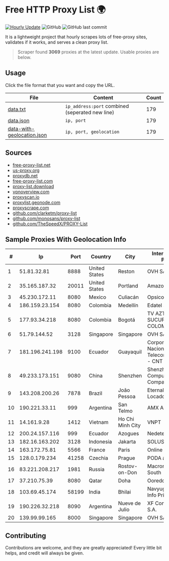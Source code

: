 
# Free HTTP Proxy List 🌍

[![Hourly Update](https://github.com/mertguvencli/http-proxy-list/actions/workflows/main.yml/badge.svg?branch=main)](https://github.com/mertguvencli/http-proxy-list/actions/workflows/main.yml)
![GitHub](https://img.shields.io/github/license/mertguvencli/http-proxy-list)
![GitHub last commit](https://img.shields.io/github/last-commit/mertguvencli/http-proxy-list)

It is a lightweight project that hourly scrapes lots of free-proxy sites, validates if it works, and serves a clean proxy list.


> Scraper found **3069** proxies at the latest update. Usable proxies are below.

## Usage

Click the file format that you want and copy the URL.


|File|Content|Count|
|----|-------|-----|
|[data.txt](https://raw.githubusercontent.com/mertguvencli/http-proxy-list/main/proxy-list/data.txt)|`ip_address:port` combined (seperated new line)|179|
|[data.json](https://raw.githubusercontent.com/mertguvencli/http-proxy-list/main/proxy-list/data.json)|`ip, port`|179|
|[data-with-geolocation.json](https://raw.githubusercontent.com/mertguvencli/http-proxy-list/main/proxy-list/data-with-geolocation.json)|`ip, port, geolocation`|179|

## Sources

* [free-proxy-list.net](https://free-proxy-list.net)
* [us-proxy.org](https://www.us-proxy.org)
* [proxydb.net](http://proxydb.net)
* [free-proxy-list.com](https://free-proxy-list.com/?page=&port=&type%5B%5D=http&type%5B%5D=https&up_time=0&search=Search)
* [proxy-list.download](https://www.proxy-list.download/HTTP)
* [vpnoverview.com](https://vpnoverview.com/privacy/anonymous-browsing/free-proxy-servers)
* [proxyscan.io](https://www.proxyscan.io)
* [proxylist.geonode.com](https://proxylist.geonode.com/api/proxy-list?limit=300&page=1&sort_by=lastChecked&sort_type=desc&protocols=http,https)
* [proxyscrape.com](https://api.proxyscrape.com/v2/?request=displayproxies&protocol=http&timeout=10000&country=all&ssl=all&anonymity=all)
* [github.com/clarketm/proxy-list](https://raw.githubusercontent.com/clarketm/proxy-list/master/proxy-list-raw.txt)
* [github.com/monosans/proxy-list](https://raw.githubusercontent.com/monosans/proxy-list/main/proxies/http.txt)
* [github.com/TheSpeedX/PROXY-List](https://raw.githubusercontent.com/TheSpeedX/PROXY-List/master/http.txt)


## Sample Proxies With Geolocation Info

|#|Ip|Port|Country|City|Internet Service Provider|
|-|--|----|-------|----|-------------------------|
|1|51.81.32.81|8888|United States|Reston|OVH SAS|
|2|35.165.187.32|20011|United States|Portland|Amazon.com, Inc.|
|3|45.230.172.11|8080|Mexico|Culiacán|Opsicome SA De CV|
|4|186.159.23.154|8080|Colombia|Medellín|Edatel S.a. E.S.P|
|5|177.93.34.218|8080|Colombia|Bogotá|TV AZTECA SUCURSAL COLOMBIA|
|6|51.79.144.52|3128|Singapore|Singapore|OVH SAS|
|7|181.196.241.198|9100|Ecuador|Guayaquil|Corporacion Nacional De Telecomunicaciones - CNT EP|
|8|49.233.173.151|9080|China|Shenzhen|Shenzhen Tencent Computer Systems Company Limited|
|9|143.208.200.26|7878|Brazil|João Pessoa|Eternal VÔdeo Locadora Ltda|
|10|190.221.33.11|999|Argentina|San Telmo|AMX Argentina S.A.|
|11|14.161.9.28|1412|Vietnam|Ho Chi Minh City|VNPT|
|12|200.24.157.116|999|Ecuador|Azogues|Nedetel S.A.|
|13|182.16.163.202|3128|Indonesia|Jakarta|SOLUSINET|
|14|163.172.75.81|5566|France|Paris|Online S.A.S.|
|15|128.0.179.234|41258|Czechia|Prague|PODA a.s.|
|16|83.221.208.217|1981|Russia|Rostov-on-Don|Macroregional South|
|17|37.210.75.39|8080|Qatar|Doha|Ooredoo Q.S.C.|
|18|103.69.45.174|58199|India|Bhilai|Navyug Networks Info Private Limited|
|19|190.226.32.218|8090|Argentina|Nueve de Julio|XF Comunicaciones S.A.|
|20|139.99.99.165|8000|Singapore|Singapore|OVH SAS|



## Contributing

Contributions are welcome, and they are greatly appreciated! Every
little bit helps, and credit will always be given.

